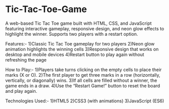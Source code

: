 # Tic-Tac-Toe-Game
A web-based Tic Tac Toe game built with HTML, CSS, and JavaScript featuring interactive gameplay, responsive design, and neon glow effects to highlight the winner. Supports two players with a restart option.

Features:-
1)Classic Tic Tac Toe gameplay for two players
2)Neon glow animation highlights the winning cells
3)Responsive design that works on desktop and mobile devices
4)Restart button to play again without refreshing the page

How to Play:-
1)Players take turns clicking on the empty cells to place their marks (X or O).
2)The first player to get three marks in a row (horizontally, vertically, or diagonally) wins.
3)If all cells are filled without a winner, the game ends in a draw.
4)Use the “Restart Game!” button to reset the board and play again.

Technologies Used:-
1)HTML5
2)CSS3 (with animations)
3)JavaScript (ES6)